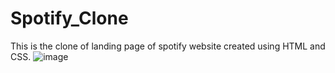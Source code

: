 # Spotify_Clone
This is the clone of landing page of spotify website created using HTML and CSS.
![image](https://user-images.githubusercontent.com/93544213/179164829-53d58b40-6075-4274-b2f3-fcc2ca57ca66.png)
